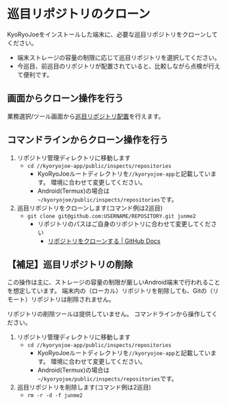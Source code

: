 巡目リポジトリのクローン
========================

KyoRyoJoeをインストールした端末に、必要な巡目リポジトリをクローンしてください。

* 端末ストレージの容量の制限に応じて巡目リポジトリを選択してください。
* 今巡目、前巡目のリポジトリが配置されていると、比較しながら点検が行えて便利です。


画面からクローン操作を行う
--------------------------

業務選択/ツール画面から[巡目リポジトリ配置](../operation/work_page.md#巡目リポジトリ配置)を行えます。

コマンドラインからクローン操作を行う
------------------------------------

1. リポジトリ管理ディレクトリに移動します
   * `cd //kyoryojoe-app/public/inspects/repositories`
     * KyoRyoJoeルートディレクトリを`//kyoryojoe-app`と記載しています。
     環境に合わせて変更してください。
     * Android(Termux)の場合は`~/kyoryojoe/public/inspects/repositories`です。
1. 巡目リポジトリをクローンします(コマンド例は2巡目)
   * `git clone git@github.com:USERNAME/REPOSITORY.git junme2`
     * リポジトリのパスはご自身のリポジトリに合わせて変更してください
       * [リポジトリをクローンする | GitHub Docs](https://docs.github.com/ja/free-pro-team@latest/github/creating-cloning-and-archiving-repositories/cloning-a-repository)


【補足】巡目リポジトリの削除
----------------------------

この操作は主に、ストレージの容量の制限が厳しいAndroid端末で行われることを想定しています。
端末内の（ローカル）リポジトリを削除しても、Gitの（リモート）リポジトリは削除されません。

リポジトリの削除ツールは提供していません。
コマンドラインから操作してください。

1. リポジトリ管理ディレクトリに移動します
   * `cd //kyoryojoe-app/public/inspects/repositories`
     * KyoRyoJoeルートディレクトリを`//kyoryojoe-app`と記載しています。
     環境に合わせて変更してください。
     * Android(Termux)の場合は`~/kyoryojoe/public/inspects/repositories`です。
1. 巡目リポジトリを削除します(コマンド例は2巡目)
   * `rm -r -d -f junme2`

